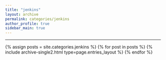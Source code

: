```yaml
---
title: "jenkins"
layout: archive
permalink: categories/jenkins
author_profile: true
sidebar_main: true
---
```


***


{% assign posts = site.categories.jenkins %}
{% for post in posts %} {% include archive-single2.html type=page.entries_layout %} {% endfor %}
